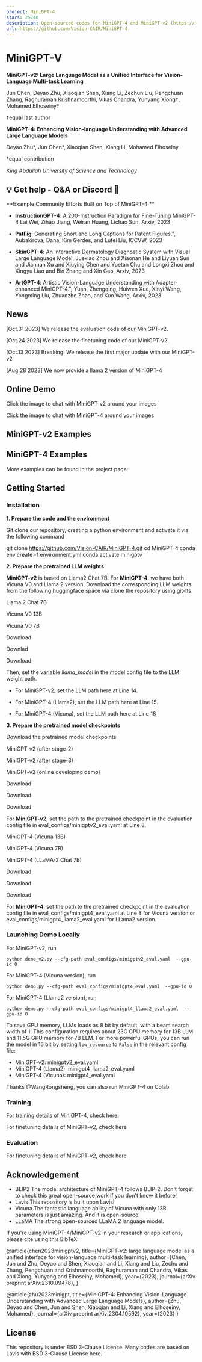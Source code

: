 ```yaml
---
project: MiniGPT-4
stars: 25740
description: Open-sourced codes for MiniGPT-4 and MiniGPT-v2 (https://minigpt-4.github.io, https://minigpt-v2.github.io/)
url: https://github.com/Vision-CAIR/MiniGPT-4
---
```


MiniGPT-V
=========

**MiniGPT-v2: Large Language Model as a Unified Interface for Vision-Language Multi-task Learning**

Jun Chen, Deyao Zhu, Xiaoqian Shen, Xiang Li, Zechun Liu, Pengchuan Zhang, Raghuraman Krishnamoorthi, Vikas Chandra, Yunyang Xiong☨, Mohamed Elhoseiny☨

☨equal last author

**MiniGPT-4: Enhancing Vision-language Understanding with Advanced Large Language Models**

Deyao Zhu\*, Jun Chen\*, Xiaoqian Shen, Xiang Li, Mohamed Elhoseiny

\*equal contribution

_King Abdullah University of Science and Technology_

💡 Get help - Q&A or Discord 💬
-------------------------------

\*\*Example Community Efforts Built on Top of MiniGPT-4 \*\*

-   **InstructionGPT-4**: A 200-Instruction Paradigm for Fine-Tuning MiniGPT-4 Lai Wei, Zihao Jiang, Weiran Huang, Lichao Sun, Arxiv, 2023
    
-   **PatFig**: Generating Short and Long Captions for Patent Figures.", Aubakirova, Dana, Kim Gerdes, and Lufei Liu, ICCVW, 2023
    
-   **SkinGPT-4**: An Interactive Dermatology Diagnostic System with Visual Large Language Model, Juexiao Zhou and Xiaonan He and Liyuan Sun and Jiannan Xu and Xiuying Chen and Yuetan Chu and Longxi Zhou and Xingyu Liao and Bin Zhang and Xin Gao, Arxiv, 2023
    
-   **ArtGPT-4**: Artistic Vision-Language Understanding with Adapter-enhanced MiniGPT-4.", Yuan, Zhengqing, Huiwen Xue, Xinyi Wang, Yongming Liu, Zhuanzhe Zhao, and Kun Wang, Arxiv, 2023
    

News
----

\[Oct.31 2023\] We release the evaluation code of our MiniGPT-v2.

\[Oct.24 2023\] We release the finetuning code of our MiniGPT-v2.

\[Oct.13 2023\] Breaking! We release the first major update with our MiniGPT-v2

\[Aug.28 2023\] We now provide a llama 2 version of MiniGPT-4

Online Demo
-----------

Click the image to chat with MiniGPT-v2 around your images

Click the image to chat with MiniGPT-4 around your images

MiniGPT-v2 Examples
-------------------

MiniGPT-4 Examples
------------------

More examples can be found in the project page.

Getting Started
---------------

### Installation

**1\. Prepare the code and the environment**

Git clone our repository, creating a python environment and activate it via the following command

git clone https://github.com/Vision-CAIR/MiniGPT-4.git
cd MiniGPT-4
conda env create -f environment.yml
conda activate minigptv

**2\. Prepare the pretrained LLM weights**

**MiniGPT-v2** is based on Llama2 Chat 7B. For **MiniGPT-4**, we have both Vicuna V0 and Llama 2 version. Download the corresponding LLM weights from the following huggingface space via clone the repository using git-lfs.

Llama 2 Chat 7B

Vicuna V0 13B

Vicuna V0 7B

Download

Downlad

Download

Then, set the variable _llama\_model_ in the model config file to the LLM weight path.

-   For MiniGPT-v2, set the LLM path here at Line 14.
    
-   For MiniGPT-4 (Llama2), set the LLM path here at Line 15.
    
-   For MiniGPT-4 (Vicuna), set the LLM path here at Line 18
    

**3\. Prepare the pretrained model checkpoints**

Download the pretrained model checkpoints

MiniGPT-v2 (after stage-2)

MiniGPT-v2 (after stage-3)

MiniGPT-v2 (online developing demo)

Download

Download

Download

For **MiniGPT-v2**, set the path to the pretrained checkpoint in the evaluation config file in eval\_configs/minigptv2\_eval.yaml at Line 8.

MiniGPT-4 (Vicuna 13B)

MiniGPT-4 (Vicuna 7B)

MiniGPT-4 (LLaMA-2 Chat 7B)

Download

Download

Download

For **MiniGPT-4**, set the path to the pretrained checkpoint in the evaluation config file in eval\_configs/minigpt4\_eval.yaml at Line 8 for Vicuna version or eval\_configs/minigpt4\_llama2\_eval.yaml for LLama2 version.

### Launching Demo Locally

For MiniGPT-v2, run

```
python demo_v2.py --cfg-path eval_configs/minigptv2_eval.yaml  --gpu-id 0
```

For MiniGPT-4 (Vicuna version), run

```
python demo.py --cfg-path eval_configs/minigpt4_eval.yaml  --gpu-id 0
```

For MiniGPT-4 (Llama2 version), run

```
python demo.py --cfg-path eval_configs/minigpt4_llama2_eval.yaml  --gpu-id 0
```

To save GPU memory, LLMs loads as 8 bit by default, with a beam search width of 1. This configuration requires about 23G GPU memory for 13B LLM and 11.5G GPU memory for 7B LLM. For more powerful GPUs, you can run the model in 16 bit by setting `low_resource` to `False` in the relevant config file:

-   MiniGPT-v2: minigptv2\_eval.yaml
-   MiniGPT-4 (Llama2): minigpt4\_llama2\_eval.yaml
-   MiniGPT-4 (Vicuna): minigpt4\_eval.yaml

Thanks @WangRongsheng, you can also run MiniGPT-4 on Colab

### Training

For training details of MiniGPT-4, check here.

For finetuning details of MiniGPT-v2, check here

### Evaluation

For finetuning details of MiniGPT-v2, check here

Acknowledgement
---------------

-   BLIP2 The model architecture of MiniGPT-4 follows BLIP-2. Don't forget to check this great open-source work if you don't know it before!
-   Lavis This repository is built upon Lavis!
-   Vicuna The fantastic language ability of Vicuna with only 13B parameters is just amazing. And it is open-source!
-   LLaMA The strong open-sourced LLaMA 2 language model.

If you're using MiniGPT-4/MiniGPT-v2 in your research or applications, please cite using this BibTeX:

@article{chen2023minigptv2,
      title\={MiniGPT-v2: large language model as a unified interface for vision-language multi-task learning}, 
      author\={Chen, Jun and Zhu, Deyao and Shen, Xiaoqian and Li, Xiang and Liu, Zechu and Zhang, Pengchuan and Krishnamoorthi, Raghuraman and Chandra, Vikas and Xiong, Yunyang and Elhoseiny, Mohamed},
      year\={2023},
      journal\={arXiv preprint arXiv:2310.09478},
}

@article{zhu2023minigpt,
  title\={MiniGPT-4: Enhancing Vision-Language Understanding with Advanced Large Language Models},
  author\={Zhu, Deyao and Chen, Jun and Shen, Xiaoqian and Li, Xiang and Elhoseiny, Mohamed},
  journal\={arXiv preprint arXiv:2304.10592},
  year\={2023}
}

License
-------

This repository is under BSD 3-Clause License. Many codes are based on Lavis with BSD 3-Clause License here.
